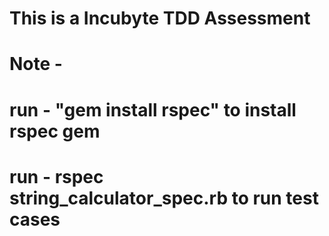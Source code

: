 <!-- @format -->

# This is a Incubyte TDD Assessment

# Note -

# run - "gem install rspec" to install rspec gem

# run - rspec string_calculator_spec.rb to run test cases
